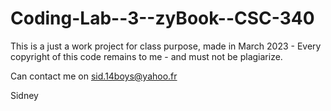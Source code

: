 # Coding-Lab--3--zyBook--CSC-340

This is a just a work project for class purpose, made in March 2023 -
Every copyright of this code remains to me - 
and must not be plagiarize.

Can contact me on sid.14boys@yahoo.fr

Sidney
